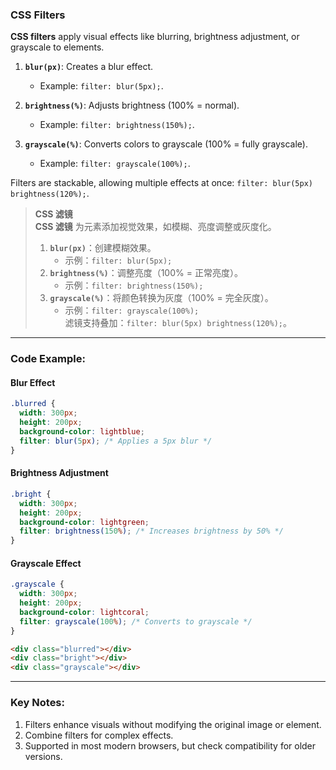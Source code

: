 ### CSS Filters  

**CSS filters** apply visual effects like blurring, brightness adjustment, or grayscale to elements.  

1. **`blur(px)`**: Creates a blur effect.  
   - Example: `filter: blur(5px);`.  

2. **`brightness(%)`**: Adjusts brightness (100% = normal).  
   - Example: `filter: brightness(150%);`.  

3. **`grayscale(%)`**: Converts colors to grayscale (100% = fully grayscale).  
   - Example: `filter: grayscale(100%);`.  

Filters are stackable, allowing multiple effects at once: `filter: blur(5px) brightness(120%);`.  

> **CSS 滤镜**  
> **CSS 滤镜** 为元素添加视觉效果，如模糊、亮度调整或灰度化。  
> 1. **`blur(px)`**：创建模糊效果。  
>    - 示例：`filter: blur(5px);`  
> 2. **`brightness(%)`**：调整亮度（100% = 正常亮度）。  
>    - 示例：`filter: brightness(150%);`  
> 3. **`grayscale(%)`**：将颜色转换为灰度（100% = 完全灰度）。  
>    - 示例：`filter: grayscale(100%);`  
>    滤镜支持叠加：`filter: blur(5px) brightness(120%);`。  

---

### Code Example:

#### **Blur Effect**
```css
.blurred {
  width: 300px;
  height: 200px;
  background-color: lightblue;
  filter: blur(5px); /* Applies a 5px blur */
}
```

#### **Brightness Adjustment**
```css
.bright {
  width: 300px;
  height: 200px;
  background-color: lightgreen;
  filter: brightness(150%); /* Increases brightness by 50% */
}
```

#### **Grayscale Effect**
```css
.grayscale {
  width: 300px;
  height: 200px;
  background-color: lightcoral;
  filter: grayscale(100%); /* Converts to grayscale */
}
```

```html
<div class="blurred"></div>
<div class="bright"></div>
<div class="grayscale"></div>
```

---

### Key Notes:  
1. Filters enhance visuals without modifying the original image or element.  
2. Combine filters for complex effects.  
3. Supported in most modern browsers, but check compatibility for older versions.